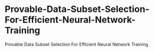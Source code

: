 # Provable-Data-Subset-Selection-For-Efficient-Neural-Network-Training
Provable Data Subset Selection For Efficient Neural Network Training
